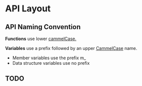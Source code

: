 # API Layout

## API Naming Convention

**Functions** use lower [cammelCase.](https://en.wikipedia.org/wiki/Camel\_case)

**Variables** use a prefix followed by an upper [CammelCase](https://en.wikipedia.org/wiki/Camel\_case) name.

* Member variables use the prefix m\_
* Data structure variables use no prefix

## TODO
